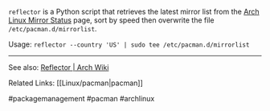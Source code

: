 `reflector` is a Python script that retrieves the latest mirror list from the [Arch Linux Mirror Status](https://archlinux.org/mirrors/status/) page, sort by speed then overwrite the file `/etc/pacman.d/mirrorlist`.

Usage:
`reflector --country 'US' | sudo tee /etc/pacman.d/mirrorlist`

---

See also:
[Reflector | Arch Wiki](https://wiki.archlinux.org/title/Reflector)

Related Links:
[[Linux/pacman|pacman]]

#packagemanagement #pacman #archlinux 